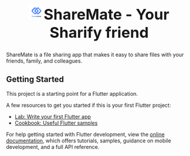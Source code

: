 <h1 align="center" style="font-size: 40px;" ><img height=40 src="assets/images/logo.png">ShareMate - Your Sharify friend</h1>
ShareMate is a file sharing app that makes it easy to share files with your friends, family, and colleagues.

## Getting Started

This project is a starting point for a Flutter application.

A few resources to get you started if this is your first Flutter project:

- [Lab: Write your first Flutter app](https://docs.flutter.dev/get-started/codelab)
- [Cookbook: Useful Flutter samples](https://docs.flutter.dev/cookbook)

For help getting started with Flutter development, view the
[online documentation](https://docs.flutter.dev/), which offers tutorials,
samples, guidance on mobile development, and a full API reference.
